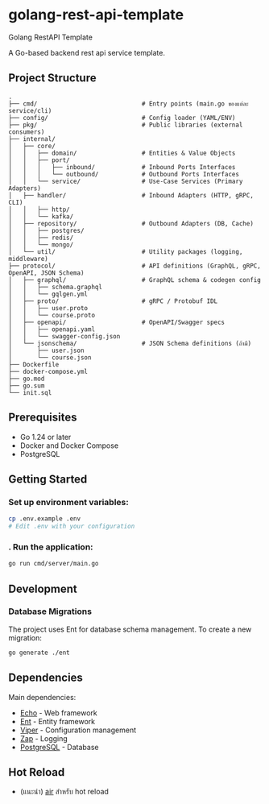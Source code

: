 # golang-rest-api-template
Golang RestAPI Template

A Go-based backend rest api service template.

## Project Structure

```
.
├── cmd/                             # Entry points (main.go ของแต่ละ service/cli)
├── config/                          # Config loader (YAML/ENV)
├── pkg/                             # Public libraries (external consumers)
├── internal/
│   ├── core/
│   │   ├── domain/                  # Entities & Value Objects
│   │   ├── port/
│   │   │   ├── inbound/             # Inbound Ports Interfaces
│   │   │   └── outbound/            # Outbound Ports Interfaces
│   │   └── service/                 # Use-Case Services (Primary Adapters)
│   ├── handler/                     # Inbound Adapters (HTTP, gRPC, CLI)
│   │   ├── http/
│   │   └── kafka/
│   ├── repository/                  # Outbound Adapters (DB, Cache)
│   │   ├── postgres/
│   │   ├── redis/
│   │   └── mongo/
│   └── util/                        # Utility packages (logging, middleware)
├── protocol/                        # API definitions (GraphQL, gRPC, OpenAPI, JSON Schema)
│   ├── graphql/                     # GraphQL schema & codegen config
│   │   ├── schema.graphql
│   │   └── gqlgen.yml
│   ├── proto/                       # gRPC / Protobuf IDL
│   │   ├── user.proto
│   │   └── course.proto
│   ├── openapi/                     # OpenAPI/Swagger specs
│   │   ├── openapi.yaml
│   │   └── swagger-config.json
│   └── jsonschema/                  # JSON Schema definitions (ถ้ามี)
│       ├── user.json
│       └── course.json
├── Dockerfile
├── docker-compose.yml
├── go.mod
├── go.sum
└── init.sql
```

## Prerequisites

- Go 1.24 or later
- Docker and Docker Compose
- PostgreSQL

## Getting Started

### Set up environment variables:

   ```bash
   cp .env.example .env
   # Edit .env with your configuration
   ```

### . Run the application:
   ```bash
   go run cmd/server/main.go
   ```

## Development

### Database Migrations

The project uses Ent for database schema management. To create a new migration:

```bash
go generate ./ent
```

## Dependencies

Main dependencies:

- [Echo](https://github.com/labstack/echo) - Web framework
- [Ent](https://entgo.io/) - Entity framework
- [Viper](https://github.com/spf13/viper) - Configuration management
- [Zap](https://go.uber.org/zap) - Logging
- [PostgreSQL](https://www.postgresql.org/) - Database

## Hot Reload 
- (แนะนำ) [air](https://github.com/cosmtrek/air) สำหรับ hot reload

